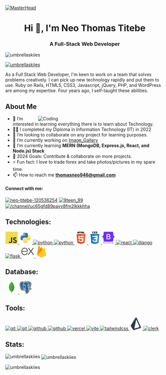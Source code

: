[![MasterHead](https://www.digitalsolutionservices.com/img/services/web%20development.gif)](https://github.com/UmbrellaSkiies)
<!---
![Header](Github-Profile-Header/github-header-image.png)
--->

<h1 align="center">Hi 👋, I'm Neo Thomas Titebe</h1>
<h3 align="center">A Full-Stack Web Developer</h3>

<p align="left"> <img src="https://komarev.com/ghpvc/?username=umbrellaskiies&label=Profile%20views&color=0e75b6&style=flat" alt="umbrellaskiies" /> </p>

<p align="left"> <a href="https://github.com/ryo-ma/github-profile-trophy"><img src="https://github-profile-trophy.vercel.app/?username=umbrellaskiies&column=6&margin-w=15&margin-h=15" alt="umbrellaskiies" /></a> </p>

As a Full Stack Web Developer, I'm keen to work on a team that solves problems creatively. I can pick up new technology rapidly and put them to use. Ruby on Rails, HTML5, CSS3, Javascript, jQuery, PHP, and WordPress are among my expertise. Four years ago, I self-taught these abilities.


## About Me

<img align="right" alt="Coding" width="400" src="https://t3.ftcdn.net/jpg/06/01/17/18/360_F_601171862_l7yZ0wujj8o2SowiKTUsfLEEx8KunYNd.jpg">

- 👀 I’m interested in learning everything there is to learn about Technology.
- 👨‍🎓 I completed my Diploma in Information Technology (IT) in 2022
- 👯 I’m looking to collaborate on any project for learning purposes.
- 🔭 I’m currently working on [Image_Gallery](https://github.com/UmbrellaSkiies/Image_Gallery)
- 🌱 I’m currently learning **MERN (MongoDB, Express.js, React, and Node.js) Stack**
- 🥅 2024 Goals: Contribute & collaborate on more projects.
- ⚡ Fun fact: I love to trade forex and take photos/pictures in my spare time.
- 📫 How to reach me **thomasneo946@gmail.com**


#### Connect with me:
<p align="left">
<a href="https://linkedin.com/in/neo-titebe-120536254" target="blank"><img align="center" src="https://raw.githubusercontent.com/rahuldkjain/github-profile-readme-generator/master/src/images/icons/Social/linked-in-alt.svg" alt="neo-titebe-120536254" height="30" width="40" /></a>
<a href="https://instagram.com/9teen_99" target="blank"><img align="center" src="https://raw.githubusercontent.com/rahuldkjain/github-profile-readme-generator/master/src/images/icons/Social/instagram.svg" alt="9teen_99" height="30" width="40" /></a>
<a href="https://www.youtube.com/c//channel/uc65gfd89payv8fm2lkkkhha" target="blank"><img align="center" src="https://raw.githubusercontent.com/rahuldkjain/github-profile-readme-generator/master/src/images/icons/Social/youtube.svg" alt="/channel/uc65gfd89payv8fm2lkkkhha" height="30" width="40" /></a>
</p>


## Technologies:

<p align="left">
  <a href="https://www.javascript.com" target="_blank" rel="noreferrer">
    <img src="https://raw.githubusercontent.com/devicons/devicon/master/icons/javascript/javascript-original.svg" alt="javascript" width="40" height="40"/>
  </a>
  <a href="https://www.python.org" target="_blank" rel="noreferrer">
    <img src="https://raw.githubusercontent.com/devicons/devicon/master/icons/python/python-original.svg" alt="python" width="40" height="40"/>
  </a>
  <a href="https://nextjs.org" target="_blank" rel="noreferrer">
    <img src="https://www.vectorlogo.zone/logos/nextjs/nextjs-icon.svg" alt="python" width="40" height="40"/>
  </a>
  <a href="https://nodejs.org" target="_blank" rel="noreferrer">
    <img src="https://www.vectorlogo.zone/logos/nodejs/nodejs-icon.svg" alt="python" width="40" height="40"/>
  </a>

  <a href="https://www.w3.org/html/" target="_blank" rel="noreferrer">
    <img src="https://raw.githubusercontent.com/devicons/devicon/master/icons/html5/html5-original-wordmark.svg" alt="html5" width="40" height="40"/>
  </a>
  <a href="https://www.w3schools.com/css/" target="_blank" rel="noreferrer">
    <img src="https://raw.githubusercontent.com/devicons/devicon/master/icons/css3/css3-original-wordmark.svg" alt="css3" width="40" height="40"/>
  </a>
  <a href="https://getbootstrap.com" target="_blank" rel="noreferrer">
    <img src="https://raw.githubusercontent.com/devicons/devicon/master/icons/bootstrap/bootstrap-plain-wordmark.svg" alt="bootstrap" width="40" height="40"/>
  </a>
  <a href="https://reactjs.org/" target="_blank" rel="noreferrer">
    <img src="https://www.vectorlogo.zone/logos/reactjs/reactjs-icon.svg" alt="react" width="40" height="40"/>
  </a>

  <a href="https://www.djangoproject.com/" target="_blank" rel="noreferrer">
    <img src="https://cdn.worldvectorlogo.com/logos/django.svg" alt="django" width="40" height="40"/>
  </a>
  <a href="https://flask.palletsprojects.com/" target="_blank" rel="noreferrer">
    <img src="https://www.vectorlogo.zone/logos/pocoo_flask/pocoo_flask-icon.svg" alt="flask" width="40" height="40"/>
  </a>
  <a href="https://expressjs.com" target="_blank" rel="noreferrer">
    <img src="https://github.com/devicons/devicon/blob/master/icons/express/express-original.svg" alt="expressjs" width="40" height="40"/>
  </a>
  <a href="https://firebase.google.com" target="_blank" rel="noreferrer">
    <img src="https://github.com/devicons/devicon/blob/master/icons/firebase/firebase-original.svg" alt="firebase" width="40" height="40"/>
  </a>
</p>

## Database:

<p align="left">
  <a href="https://www.mongodb.com/" target="_blank" rel="noreferrer">
    <img src="https://raw.githubusercontent.com/devicons/devicon/master/icons/mongodb/mongodb-original.svg" alt="mongodb" width="40" height="40"/>
  </a>
  <a href="https://www.postgresql.org" target="_blank" rel="noreferrer">
    <img src="https://raw.githubusercontent.com/devicons/devicon/master/icons/postgresql/postgresql-original.svg" alt="postgresql" width="40" height="40"/>
  </a>
</p>

## Tools:

<p align="left">
  <a href="https://code.visualstudio.com" target="_blank" rel="noreferrer">
    <img src="https://www.vectorlogo.zone/logos/visualstudio_code/visualstudio_code-icon.svg" alt="git" width="40" height="40"/>
  </a>
  <a href="https://git-scm.com/" target="_blank" rel="noreferrer">
    <img src="https://www.vectorlogo.zone/logos/git-scm/git-scm-icon.svg" alt="git" width="40" height="40"/>
  </a>
  <a href="https://figma.com" target="_blank" rel="noreferrer">
    <img src="https://www.vectorlogo.zone/logos/figma/figma-icon.svg" alt="github" width="40" height="40"/>
  </a>
  <a href="https://github.com" target="_blank" rel="noreferrer">
    <img src="https://www.vectorlogo.zone/logos/github/github-icon.svg" alt="github" width="40" height="40"/>
  </a>
  <a href="https://vercel.com" target="_blank" rel="noreferrer">
    <img src="https://www.vectorlogo.zone/logos/vercel/vercel-icon.svg" alt="vercel" width="40" height="40"/>
  </a>
  <a href="https://vitejs.dev" target="_blank" rel="noreferrer">
    <img src="https://www.vectorlogo.zone/logos/vitejsdev/vitejsdev-icon.svg" alt="vite" width="40" height="40"/>
  </a>
  <a href="https://tailwindcss.com" target="_blank" rel="noreferrer">
    <img src="https://www.vectorlogo.zone/logos/tailwindcss/tailwindcss-icon.svg" alt="tailwindcss" width="40" height="40"/>
  </a>
  <a href="https://www.prisma.io" target="_blank" rel="noreferrer">
    <img src="https://github.com/devicons/devicon/blob/master/icons/prisma/prisma-original.svg" alt="prisma" width="40" height="40"/>
  </a> 
  <a href="https://www.stripe.com" target="_blank" rel="noreferrer">
    <img src="https://www.vectorlogo.zone/logos/stripe/stripe-icon.svg" alt="clerk" width=40" height="40"/>
  </a>
</p>


## Stats:

<p><img align="left" src="https://github-readme-stats.vercel.app/api/top-langs?username=umbrellaskiies&show_icons=true&locale=en&layout=compact" alt="umbrellaskiies" /></p>

<p>&nbsp;<img align="center" src="https://github-readme-stats.vercel.app/api?username=umbrellaskiies&show_icons=true&locale=en" alt="umbrellaskiies" /></p>

<p><img align="center" src="https://github-readme-streak-stats.herokuapp.com/?user=umbrellaskiies&" alt="umbrellaskiies" /></p>

<!---
UmbrellaSkiies/UmbrellaSkiies is a ✨ special ✨ repository because its `README.md` (this file) appears on your GitHub profile.
You can click the Preview link to take a look at your changes.
--->

